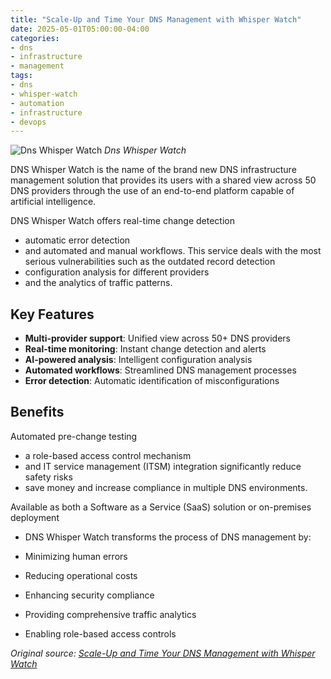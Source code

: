 ```yaml
---
title: "Scale-Up and Time Your DNS Management with Whisper Watch"
date: 2025-05-01T05:00:00-04:00
categories:
- dns
- infrastructure
- management
tags:
- dns
- whisper-watch
- automation
- infrastructure
- devops
---
```

![Dns Whisper Watch](/assets/images/posts/dns-management/dns-whisper-watch.jpg)
*Dns Whisper Watch*

DNS Whisper Watch is the name of the brand new DNS infrastructure management solution that provides its users with a shared view across 50 DNS providers through the use of an end-to-end platform capable of artificial intelligence. 

DNS Whisper Watch offers real-time change detection
  - automatic error detection
  - and automated and manual workflows. This service deals with the most serious vulnerabilities such as the outdated record detection
  - configuration analysis for different providers
  - and the analytics of traffic patterns. 

## Key Features

- **Multi-provider support**: Unified view across 50+ DNS providers
- **Real-time monitoring**: Instant change detection and alerts
- **AI-powered analysis**: Intelligent configuration analysis
- **Automated workflows**: Streamlined DNS management processes
- **Error detection**: Automatic identification of misconfigurations

## Benefits

Automated pre-change testing
  - a role-based access control mechanism
  - and IT service management (ITSM) integration significantly reduce safety risks
  - save money and increase compliance in multiple DNS environments. 

Available as both a Software as a Service (SaaS) solution or on-premises deployment
  - DNS Whisper Watch transforms the process of DNS management by:

- Minimizing human errors
- Reducing operational costs
- Enhancing security compliance
- Providing comprehensive traffic analytics
- Enabling role-based access controls

*Original source: [Scale-Up and Time Your DNS Management with Whisper Watch](https://axonshield.com/scale-up-and-time-your-dns-management-with-whisper-watch)*
